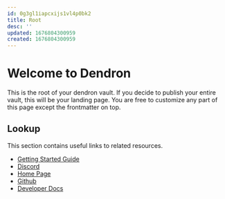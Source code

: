 ```yaml
---
id: 0g3gl1iapcxijs1vl4p0bk2
title: Root
desc: ''
updated: 1676804300959
created: 1676804300959
---
```

# Welcome to Dendron

This is the root of your dendron vault. If you decide to publish your entire vault, this will be your landing page. You are free to customize any part of this page except the frontmatter on top.

## Lookup

This section contains useful links to related resources.

- [Getting Started Guide](https://link.dendron.so/6b25)
- [Discord](https://link.dendron.so/6b23)
- [Home Page](https://wiki.dendron.so/)
- [Github](https://link.dendron.so/6b24)
- [Developer Docs](https://docs.dendron.so/)